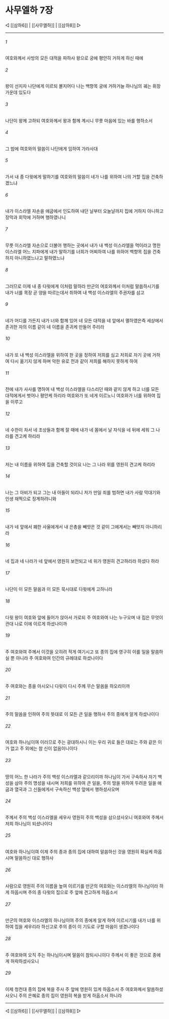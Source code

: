 # 사무엘하 7장

◁ [[삼하6]] | [[사무엘하]] | [[삼하8]] ▷
***

###### 1
여호와께서 사방의 모든 대적을 파하사 왕으로 궁에 평안히 거하게 하신 때에

###### 2
왕이 선지자 나단에게 이르되 볼지어다 나는 백향목 궁에 거하거늘 하나님의 궤는 휘장 가운데 있도다

###### 3
나단이 왕께 고하되 여호와께서 왕과 함께 계시니 무릇 마음에 있는 바를 행하소서

###### 4
그 밤에 여호와의 말씀이 나단에게 임하여 가라사대

###### 5
가서 내 종 다윗에게 말하기를 여호와의 말씀이 네가 나를 위하여 나의 거할 집을 건축하겠느냐

###### 6
내가 이스라엘 자손을 애굽에서 인도하여 내던 날부터 오늘날까지 집에 거하지 아니하고 장막과 회막에 거하며 행하였나니

###### 7
무릇 이스라엘 자손으로 더불어 행하는 곳에서 내가 내 백성 이스라엘을 먹이라고 명한 이스라엘 어느 지파에게 내가 말하기를 너희가 어찌하여 나를 위하어 백향목 집을 건축하지 아니하였느냐고 말하였느냐

###### 8
그러므로 이제 내 종 다윗에게 이처럼 말하라 만군의 여호와께서 이처럼 말씀하시기를 내가 너를 목장 곧 양을 따르는데서 취하여 내 백성 이스라엘의 주권자를 삼고

###### 9
네가 어디를 가든지 내가 너와 함께 있어 네 모든 대적을 네 앞에서 멸하였은즉 세상에서 존귀한 자의 이름 같이 네 이름을 존귀케 만들어 주리라

###### 10
내가 또 내 백성 이스라엘을 위하여 한 곳을 정하여 저희를 심고 저희로 자기 곳에 거하여 다시 옮기지 않게 하며 악한 유로 전과 같이 저희를 해하지 못하게 하여

###### 11
전에 내가 사사를 명하여 내 백성 이스라엘을 다스리던 때와 같지 않게 하고 너를 모든 대적에게서 벗어나 평안케 하리라 여호와가 또 네게 이르노니 여호와가 너를 위하여 집을 이루고

###### 12
네 수한이 차서 네 조상들과 함께 잘 때에 내가 네 몸에서 날 자식을 네 뒤에 세워 그 나라를 견고케 하리라

###### 13
저는 내 이름을 위하여 집을 건축할 것이요 나는 그 나라 위를 영원히 견고케 하리라

###### 14
나는 그 아비가 되고 그는 내 아들이 되리니 저가 만일 죄를 범하면 내가 사람 막대기와 인생 채찍으로 징계하려니와

###### 15
내가 네 앞에서 폐한 사울에게서 내 은총을 빼앗은 것 같이 그에게서는 빼앗지 아니하리라

###### 16
네 집과 네 나라가 네 앞에서 영원히 보전되고 네 위가 영원히 견고하리라 하셨다 하라

###### 17
나단이 이 모든 말씀과 이 모든 묵시대로 다윗에게 고하니라

###### 18
다윗 왕이 여호와 앞에 들어가 앉아서 가로되 주 여호와여 나는 누구오며 내 집은 무엇이관대 나로 이에 이르게 하셨나이까

###### 19
주 여호와여 주께서 이것을 오히려 적게 여기시고 또 종의 집에 영구히 이를 일을 말씀하실 뿐 아니라 주 여호와여 인간의 규례대로 하셨나이다

###### 20
주 여호와는 종을 아시오니 다윗이 다시 주께 무슨 말씀을 하오리이까

###### 21
주의 말씀을 인하여 주의 뜻대로 이 모든 큰 일을 행하사 주의 종에게 알게 하셨나이다

###### 22
여호와 하나님이여 이러므로 주는 광대하시니 이는 우리 귀로 들은 대로는 주와 같은 이가 없고 주 외에는 참 신이 없음이니이다

###### 23
땅의 어느 한 나라가 주의 백성 이스라엘과 같으리이까 하나님이 가서 구속하사 자기 백성을 삼아 주의 명성을 내시며 저희를 위하여 큰 일을, 주의 땅을 위하여 두려운 일을 애굽과 열국과 그 신들에게서 구속하신 백성 앞에서 행하셨사오며

###### 24
주께서 주의 백성 이스라엘을 세우사 영원히 주의 백성을 삼으셨사오니 여호와여 주께서 저희 하나님이 되셨나이다

###### 25
여호와 하나님이여 이제 주의 종과 종의 집에 대하여 말씀하신 것을 영원히 확실케 하옵시며 말씀하신 대로 행하사

###### 26
사람으로 영원히 주의 이름을 높여 이르기를 만군의 여호와는 이스라엘의 하나님이라 하게 하옵시며 주의 종 다윗의 집으로 주 앞에 견고하게 하옵소서

###### 27
만군의 여호와 이스라엘의 하나님이여 주의 종에게 알게 하여 이르시기를 내가 너를 위하여 집을 세우리라 하신고로 주의 종이 이 기도로 구할 마음이 생겼나이다

###### 28
주 여호와여 오직 주는 하나님이시며 말씀이 참되시니이다 주께서 이 좋은 것으로 종에게 허락하셨사오니

###### 29
이제 청컨대 종의 집에 복을 주사 주 앞에 영원히 있게 하옵소서 주 여호와께서 말씀하셨사오니 주의 은혜로 종의 집이 영원히 복을 받게 하옵소서 하니라

***
◁ [[삼하6]] | [[사무엘하]] | [[삼하8]] ▷